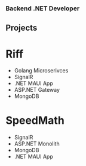 ### Backend .NET Developer

## Projects

# Riff

- Golang Microserivces
- SignalR
- .NET MAUI App
- ASP.NET Gateway
- MongoDB

# SpeedMath

- SignalR
- ASP.NET Monolith
- MongoDB
- .NET MAUI App

